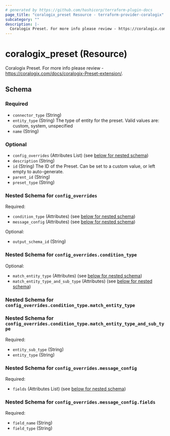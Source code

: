 ```yaml
---
# generated by https://github.com/hashicorp/terraform-plugin-docs
page_title: "coralogix_preset Resource - terraform-provider-coralogix"
subcategory: ""
description: |-
  Coralogix Preset. For more info please review - https://coralogix.com/docs/coralogix-Preset-extension/.
---
```


# coralogix_preset (Resource)

Coralogix Preset. For more info please review - https://coralogix.com/docs/coralogix-Preset-extension/.



<!-- schema generated by tfplugindocs -->
## Schema

### Required

- `connector_type` (String)
- `entity_type` (String) The type of entity for the preset. Valid values are: custom, system, unspecified
- `name` (String)

### Optional

- `config_overrides` (Attributes List) (see [below for nested schema](#nestedatt--config_overrides))
- `description` (String)
- `id` (String) The ID of the Preset. Can be set to a custom value, or left empty to auto-generate.
- `parent_id` (String)
- `preset_type` (String)

<a id="nestedatt--config_overrides"></a>
### Nested Schema for `config_overrides`

Required:

- `condition_type` (Attributes) (see [below for nested schema](#nestedatt--config_overrides--condition_type))
- `message_config` (Attributes) (see [below for nested schema](#nestedatt--config_overrides--message_config))

Optional:

- `output_schema_id` (String)

<a id="nestedatt--config_overrides--condition_type"></a>
### Nested Schema for `config_overrides.condition_type`

Optional:

- `match_entity_type` (Attributes) (see [below for nested schema](#nestedatt--config_overrides--condition_type--match_entity_type))
- `match_entity_type_and_sub_type` (Attributes) (see [below for nested schema](#nestedatt--config_overrides--condition_type--match_entity_type_and_sub_type))

<a id="nestedatt--config_overrides--condition_type--match_entity_type"></a>
### Nested Schema for `config_overrides.condition_type.match_entity_type`


<a id="nestedatt--config_overrides--condition_type--match_entity_type_and_sub_type"></a>
### Nested Schema for `config_overrides.condition_type.match_entity_type_and_sub_type`

Required:

- `entity_sub_type` (String)
- `entity_type` (String)



<a id="nestedatt--config_overrides--message_config"></a>
### Nested Schema for `config_overrides.message_config`

Required:

- `fields` (Attributes List) (see [below for nested schema](#nestedatt--config_overrides--message_config--fields))

<a id="nestedatt--config_overrides--message_config--fields"></a>
### Nested Schema for `config_overrides.message_config.fields`

Required:

- `field_name` (String)
- `field_type` (String)
